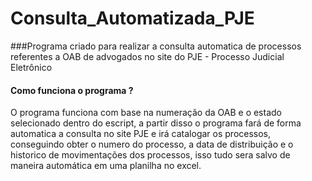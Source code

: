 # Consulta_Automatizada_PJE

###Programa criado para realizar a consulta automatica de processos referentes a OAB de advogados no site do PJE - Processo Judicial Eletrônico

#### Como funciona o programa ?

<p>O programa funciona com base na numeração da OAB e o estado selecionado dentro do escript, a partir disso o programa fará de forma automatica a consulta no site PJE e irá catalogar os processos, conseguindo obter o numero do processo, a data de distribuição e o historico de movimentações dos processos, isso tudo sera salvo de maneira automática em uma planilha no excel.</p>

